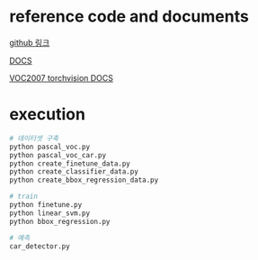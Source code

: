 # reference code and documents
[github 링크](https://github.com/object-detection-algorithm/R-CNN/tree/master/py)

[DOCS](https://r-cnn.readthedocs.io/zh-cn/latest/)

[VOC2007 torchvision DOCS](https://blog.zhujian.life/posts/5a56cd45.html)


# execution
```bash
# 데이터셋 구축
python pascal_voc.py
python pascal_voc_car.py
python create_finetune_data.py
python create_classifier_data.py
python create_bbox_regression_data.py

# train
python finetune.py
python linear_svm.py
python bbox_regression.py

# 예측
car_detector.py
```


